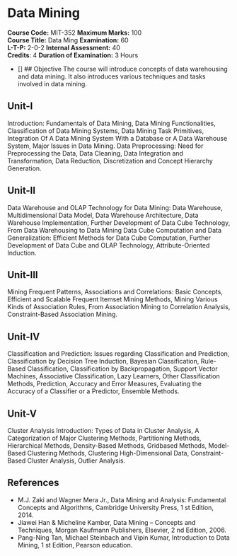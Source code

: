 # Data Mining
__Course Code:__ MIT-352 __Maximum Marks:__ 100 <br>
__Course Title:__ Data Ming __Examination:__ 60 <br>
__L-T-P:__ 2-0-2 __Internal Assessment:__ 40 <br>
__Credits__: 4 __Duration of Examination:__ 3 Hours <br>


- [] ## Objective
The course will introduce concepts of data warehousing and data mining. It also introduces
various techniques and tasks involved in data mining.

##  Unit-I
Introduction: Fundamentals of Data Mining, Data Mining Functionalities, Classification of Data
Mining Systems, Data Mining Task Primitives, Integration Of A Data Mining System With a
Database or A Data Warehouse System, Major Issues in Data Mining. Data Preprocessing: Need
for Preprocessing the Data, Data Cleaning, Data Integration and Transformation, Data
Reduction, Discretization and Concept Hierarchy Generation. 

##  Unit-II
Data Warehouse and OLAP Technology for Data Mining: Data Warehouse, Multidimensional
Data Model, Data Warehouse Architecture, Data Warehouse Implementation, Further
Development of Data Cube Technology, From Data Warehousing to Data Mining Data Cube
Computation and Data Generalization: Efficient Methods for Data Cube Computation, Further
Development of Data Cube and OLAP Technology, Attribute-Oriented Induction.

##  Unit-III
Mining Frequent Patterns, Associations and Correlations: Basic Concepts, Efficient and Scalable
Frequent Itemset Mining Methods, Mining Various Kinds of Association Rules, From
Association Mining to Correlation Analysis, Constraint-Based Association Mining.

##  Unit-IV
Classification and Prediction: Issues regarding Classification and Prediction, Classification by
Decision Tree Induction, Bayesian Classification, Rule-Based Classification, Classification by
Backpropagation, Support Vector Machines, Associative Classification, Lazy Learners, Other
Classification Methods, Prediction, Accuracy and Error Measures, Evaluating the Accuracy of a
Classifier or a Predictor, Ensemble Methods.

##  Unit-V
Cluster Analysis Introduction: Types of Data in Cluster Analysis, A Categorization of Major
Clustering Methods, Partitioning Methods, Hierarchical Methods, Density-Based Methods,
Gridbased Methods, Model-Based Clustering Methods, Clustering High-Dimensional Data,
Constraint-Based Cluster Analysis, Outlier Analysis.

## References
- M.J. Zaki and Wagner Mera Jr., Data Mining and Analysis: Fundamental Concepts and
Algorithms, Cambridge University Press, 1 st Edition, 2014.
- Jiawei Han & Micheline Kamber, Data Mining – Concepts and Techniques, Morgan
Kaufmann Publishers, Elsevier, 2 nd Edition, 2006.
- Pang-Ning Tan, Michael Steinbach and Vipin Kumar, Introduction to Data Mining,
1 st Edition, Pearson education.
